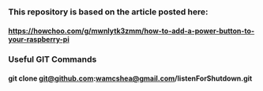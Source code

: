 ### This repository is based on the article posted here: 
#### https://howchoo.com/g/mwnlytk3zmm/how-to-add-a-power-button-to-your-raspberry-pi 

### Useful GIT Commands
#### git clone git@github.com:wamcshea@gmail.com/listenForShutdown.git
